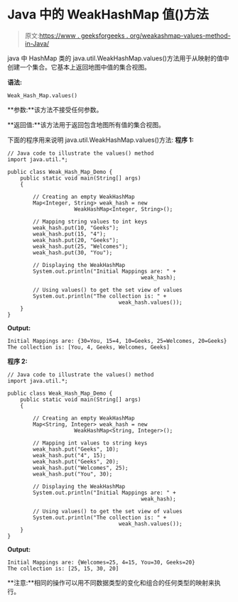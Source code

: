 # Java 中的 WeakHashMap 值()方法

> 原文:[https://www . geeksforgeeks . org/weakashmap-values-method-in-Java/](https://www.geeksforgeeks.org/weakhashmap-values-method-in-java/)

java 中 HashMap 类的 java.util.WeakHashMap.values()方法用于从映射的值中创建一个集合。它基本上返回地图中值的集合视图。

**语法:**

```
Weak_Hash_Map.values()
```

**参数:**该方法不接受任何参数。

**返回值:**该方法用于返回包含地图所有值的集合视图。

下面的程序用来说明 java.util.WeakHashMap.values()方法:
**程序 1:**

```
// Java code to illustrate the values() method
import java.util.*;

public class Weak_Hash_Map_Demo {
    public static void main(String[] args)
    {

        // Creating an empty WeakHashMap
        Map<Integer, String> weak_hash = new 
                     WeakHashMap<Integer, String>();

        // Mapping string values to int keys
        weak_hash.put(10, "Geeks");
        weak_hash.put(15, "4");
        weak_hash.put(20, "Geeks");
        weak_hash.put(25, "Welcomes");
        weak_hash.put(30, "You");

        // Displaying the WeakHashMap
        System.out.println("Initial Mappings are: " + 
                                          weak_hash);

        // Using values() to get the set view of values
        System.out.println("The collection is: " + 
                                   weak_hash.values());
    }
}
```

**Output:**

```
Initial Mappings are: {30=You, 15=4, 10=Geeks, 25=Welcomes, 20=Geeks}
The collection is: [You, 4, Geeks, Welcomes, Geeks]

```

**程序 2:**

```
// Java code to illustrate the values() method
import java.util.*;

public class Weak_Hash_Map_Demo {
    public static void main(String[] args)
    {

        // Creating an empty WeakHashMap
        Map<String, Integer> weak_hash = new 
                     WeakHashMap<String, Integer>();

        // Mapping int values to string keys
        weak_hash.put("Geeks", 10);
        weak_hash.put("4", 15);
        weak_hash.put("Geeks", 20);
        weak_hash.put("Welcomes", 25);
        weak_hash.put("You", 30);

        // Displaying the WeakHashMap
        System.out.println("Initial Mappings are: " + 
                                          weak_hash);

        // Using values() to get the set view of values
        System.out.println("The collection is: " + 
                                   weak_hash.values());
    }
}
```

**Output:**

```
Initial Mappings are: {Welcomes=25, 4=15, You=30, Geeks=20}
The collection is: [25, 15, 30, 20]

```

**注意:**相同的操作可以用不同数据类型的变化和组合的任何类型的映射来执行。